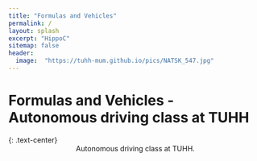 ```yaml
---
title: "Formulas and Vehicles"
permalink: /
layout: splash
excerpt: "HippoC"
sitemap: false
header:
  image:  "https://tuhh-mum.github.io/pics/NATSK_547.jpg"
---
```

<h1>Formulas and Vehicles - Autonomous driving class at TUHH</h1>
{: .text-center}

<div style="margin-left:10%; margin-right:10%; text-align: center">
Autonomous driving class at TUHH.
</div>


